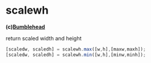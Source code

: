 scalewh
=======
**(c)[Bumblehead][0]**

return scaled width and height

```javascript
[scaledw, scaledh] = scalewh.max([w,h],[maxw,maxh]);
[scaledw, scaledh] = scalewh.min([w,h],[minw,minh]);
```

[0]: http://www.bumblehead.com                            "bumblehead"
